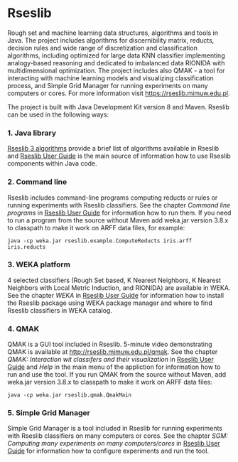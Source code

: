 # Rseslib
Rough set and machine learning data structures, algorithms and tools in Java. The project includes algorithms for discernibility matrix, reducts, decision rules and wide range of discretization and classification algorithms, including optimized for large data KNN classifier implementing analogy-based reasoning and dedicated to imbalanced data RIONIDA with multidimensional optimization. The project includes also QMAK - a tool for interacting with machine learning models and visualizing classification process, and Simple Grid Manager for running experiments on many computers or cores. For more information visit https://rseslib.mimuw.edu.pl.

The project is built with Java Development Kit version 8 and Maven. Rseslib can be used in the following ways:

###  1. Java library
[Rseslib 3 algorithms](https://rseslib.mimuw.edu.pl/algorithms.html) provide a brief list of algorithms available in Rseslib and [Rseslib User Guide](https://rseslib.mimuw.edu.pl/rseslib.pdf) is the main source of information how to use Rseslib components within Java code.

###  2. Command line
Rseslib includes command-line programs computing reducts or rules or running experiments with Rseslib classifiers. See the chapter *Command line programs* in [Rseslib User Guide](https://rseslib.mimuw.edu.pl/rseslib.pdf) for information how to run them. If you need to run a program from the source without Maven add weka.jar version 3.8.x to classpath to make it work on ARFF data files, for example:
```
java -cp weka.jar rseslib.example.ComputeReducts iris.arff iris.reducts
```

### 3. WEKA platform
4 selected classifiers (Rough Set based, K Nearest Neighbors, K Nearest Neighbors with Local Metric Induction, and RIONIDA) are available in WEKA. See the chapter *WEKA* in [Rseslib User Guide](https://rseslib.mimuw.edu.pl/rseslib.pdf) for information how to install the Rseslib package using WEKA package manager and where to find Rseslib classifiers in WEKA catalog.

### 4. QMAK
QMAK is a GUI tool included in Rseslib. 5-minute video demonstrating QMAK is available at http://rseslib.mimuw.edu.pl/qmak. See the chapter *QMAK: Interaction wit classifers and their visualization* in [Rseslib User Guide](https://rseslib.mimuw.edu.pl/rseslib.pdf) and *Help* in the main menu of the appliction for information how to run and use the tool. If you run QMAK from the source without Maven, add weka.jar version 3.8.x to classpath to make it work on ARFF data files:
```
java -cp weka.jar rseslib.qmak.QmakMain
```

### 5. Simple Grid Manager
Simple Grid Manager is a tool included in Rseslib for running experiments with Rseslib classifiers on many computers or cores. See the chapter *SGM: Computing many experiments on many computers/cores* in [Rseslib User Guide](https://rseslib.mimuw.edu.pl/rseslib.pdf) for information how to configure experiments and run the tool.
